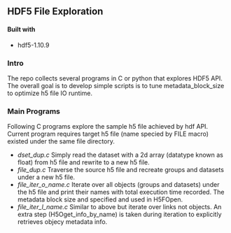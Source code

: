 ## HDF5 File Exploration
#### Built with
- hdf5-1.10.9
### Intro
The repo collects several programs in C or python that explores HDF5 API. The overall goal is to develop simple scripts is to tune metadata_block_size to optimize h5 file IO runtime.
### Main Programs
Following C programs explore the sample h5 file achieved by hdf API. Current program requires target h5 file (name specied by FILE macro) existed under the same file directory.
- *dset_dup.c*
Simply read the dataset with a 2d array (datatype known as float) from h5 file and rewrite to a new h5 file.
- *file_dup.c*
Traverse the source h5 file and recreate groups and datasets under a new h5 file.
- *file_iter_o_name.c*
Iterate over all objects (groups and datasets) under the h5 file and print their names with total execution time recorded. The metadata block size and specified and used in H5FOpen. 
- *file_iter_l_name.c*
Similar to above but iterate over links not objects. An extra step (H5Oget_info_by_name) is taken during iteration to explicitly retrieves objecy metadata info. 






